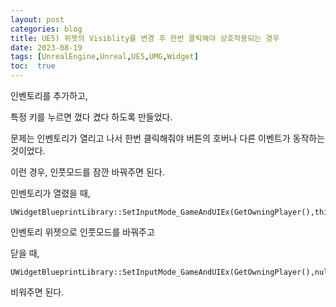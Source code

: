 ```yaml
---
layout: post
categories: blog
title: UE5) 위젯의 Visiblity를 변경 후 한번 클릭해야 상호작용되는 경우
date: 2023-08-19
tags: [UnrealEngine,Unreal,UE5,UMG,Widget]
toc:  true
---
```


인벤토리를 추가하고,

특정 키를 누르면 껐다 켰다 하도록 만들었다.

문제는 인벤토리가 열리고 나서 한번 클릭해줘야 버튼의 호버나 다른 이벤트가 동작하는 것이었다.

이런 경우, 인풋모드를 잠깐 바꿔주면 된다.


인벤토리가 열렸을 때,
```
UWidgetBlueprintLibrary::SetInputMode_GameAndUIEx(GetOwningPlayer(),this);
```
인벤토리 위젯으로 인풋모드를 바꿔주고


닫을 때,
```
UWidgetBlueprintLibrary::SetInputMode_GameAndUIEx(GetOwningPlayer(),nullptr);
```
비워주면 된다.
